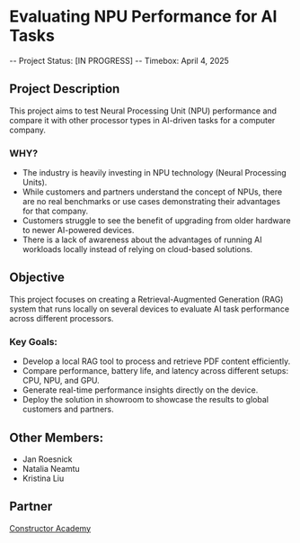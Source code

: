 # Evaluating NPU Performance for AI Tasks
-- Project Status: [IN PROGRESS]
-- Timebox: April 4, 2025

## Project Description
This project aims to test Neural Processing Unit (NPU) performance and compare it with other processor types in AI-driven tasks for a computer company.

### WHY? 
- The industry is heavily investing in NPU technology (Neural Processing Units).
- While customers and partners understand the concept of NPUs, there are no real benchmarks or use cases demonstrating their advantages for that company.
- Customers struggle to see the benefit of upgrading from older hardware to newer AI-powered devices.
- There is a lack of awareness about the advantages of running AI workloads locally instead of relying on cloud-based solutions.

## Objective
This project focuses on creating a Retrieval-Augmented Generation (RAG) system that runs locally on several devices to evaluate AI task performance across different processors.

### Key Goals:
- Develop a local RAG tool to process and retrieve PDF content efficiently.
- Compare performance, battery life, and latency across different setups: CPU, NPU, and GPU.
- Generate real-time performance insights directly on the device.
- Deploy the solution in showroom to showcase the results to global customers and partners.


## Other Members:
- Jan Roesnick
- Natalia Neamtu
- Kristina Liu

## Partner
[Constructor Academy](https://academy.constructor.org/)
